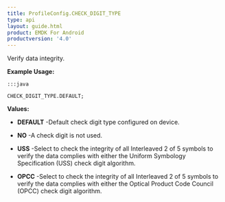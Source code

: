 ```yaml
---
title: ProfileConfig.CHECK_DIGIT_TYPE
type: api
layout: guide.html
product: EMDK For Android
productversion: '4.0'
---
```



Verify data integrity.
 
 

**Example Usage:**
	
	:::java
	
	CHECK_DIGIT_TYPE.DEFAULT;
	


**Values:**

* **DEFAULT** -Default check digit type configured on device.

* **NO** -A check digit is not used.

* **USS** -Select to check the integrity of all Interleaved 2 of 5 symbols to verify the data complies with either the Uniform Symbology Specification (USS) check digit algorithm.

* **OPCC** -Select to check the integrity of all Interleaved 2 of 5 symbols to verify the data complies with either the Optical Product Code Council (OPCC) check digit algorithm.









